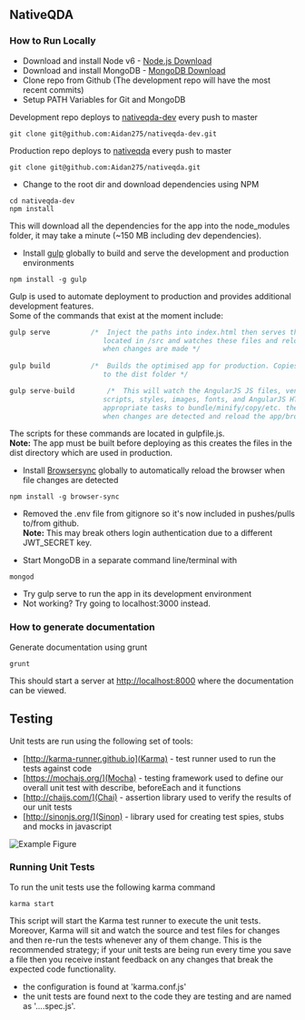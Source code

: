 ## NativeQDA 

### How to Run Locally

* Download and install Node v6 - [Node.js Download](https://nodejs.org/en/) 
* Download and install MongoDB - [MongoDB Download](https://www.mongodb.com/download-center?jmp=nav#community) 
* Clone repo from Github  (The development repo will have the most recent commits)
* Setup PATH Variables for Git and MongoDB

Development repo deploys to [nativeqda-dev](https://nativeqda-dev.herokuapp.com/) every push to master
```
git clone git@github.com:Aidan275/nativeqda-dev.git
```
Production repo deploys to [nativeqda](https://nativeqda.herokuapp.com/) every push to master
```
git clone git@github.com:Aidan275/nativeqda.git
```
* Change to the root dir and download dependencies using NPM
```
cd nativeqda-dev
npm install
```
This will download all the dependencies for the app into the node_modules folder, it may take a minute (~150 MB including dev dependencies). 
* Install [gulp](http://gulpjs.com/) globally to build and serve the development and production environments
 ```
npm install -g gulp
```
Gulp is used to automate deployment to production and provides additional development features. <br>
Some of the commands that exist at the moment include:
 ```javascript
gulp serve			/*	Inject the paths into index.html then serves the files for development 
						located in /src and watches these files and reloads the app/browser 
						when changes are made */
            
gulp build			/* 	Builds the optimised app for production. Copies optimised code
						to the dist folder */

gulp serve-build		/* 	This will watch the AngularJS JS files, vendor JS, vendor CSS, 
						scripts, styles, images, fonts, and AngularJS HTML and run the 
						appropriate tasks to bundle/minify/copy/etc. the modified files
						when changes are detected and reload the app/browser.	*/
```
The scripts for these commands are located in gulpfile<span></span>.js. <br>
**Note:** The app must be built before deploying as this creates the files in the dist directory which are used in production.
* Install [Browsersync](https://www.browsersync.io/) globally to automatically reload the browser when file changes are detected
```
npm install -g browser-sync
```
* Removed the .env file from gitignore so it's now included in pushes/pulls to/from github. <br>
 **Note:** This may break others login authentication due to a different JWT_SECRET key.

* Start MongoDB in a separate command line/terminal with
```
mongod
```
* Try gulp serve to run the app in its development environment
* Not working? Try going to localhost:3000 instead.

### How to generate documentation
Generate documentation using grunt
```
grunt
```
This should start a server at [http://localhost:8000](http://localhost:8000) where the documentation can be viewed.

## Testing

Unit tests are run using the following set of tools:
* [http://karma-runner.github.io](Karma) - test runner used to run the tests against code
* [https://mochajs.org/](Mocha) - testing framework used to define our overall unit test with describe, beforeEach and it functions
* [http://chaijs.com/](Chai) - assertion library used to verify the results of our unit tests
* [http://sinonjs.org/](Sinon) - library used for creating test spies, stubs and mocks in javascript 

![Example Figure](http://jasonwatmore.com/_content/images/angular-unit-testing-2.png)

### Running Unit Tests

To run the unit tests use the following karma command

```
karma start
```

This script will start the Karma test runner to execute the unit tests. Moreover, Karma will sit and
watch the source and test files for changes and then re-run the tests whenever any of them change.
This is the recommended strategy; if your unit tests are being run every time you save a file then
you receive instant feedback on any changes that break the expected code functionality.

* the configuration is found at 'karma.conf.js'
* the unit tests are found next to the code they are testing and are named as '....spec.js'.